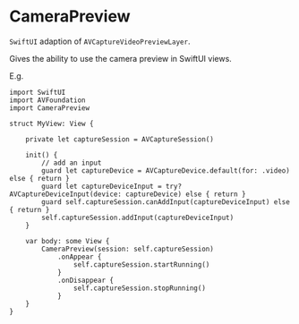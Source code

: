 # CameraPreview

`SwiftUI` adaption of `AVCaptureVideoPreviewLayer`.

Gives the ability to use the camera preview in SwiftUI views.

E.g.
```
import SwiftUI
import AVFoundation
import CameraPreview

struct MyView: View {
    
    private let captureSession = AVCaptureSession()
    
    init() {
        // add an input
        guard let captureDevice = AVCaptureDevice.default(for: .video) else { return }
        guard let captureDeviceInput = try? AVCaptureDeviceInput(device: captureDevice) else { return }
        guard self.captureSession.canAddInput(captureDeviceInput) else { return }
        self.captureSession.addInput(captureDeviceInput)
    }
    
    var body: some View {
        CameraPreview(session: self.captureSession)
            .onAppear {
                self.captureSession.startRunning()
            }
            .onDisappear {
                self.captureSession.stopRunning()
            }
    }
}
```
